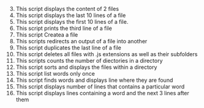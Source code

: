 3. This script displays the content of 2 files
4. This script displays the last 10 lines of a file
5. This script displays the first 10 lines of a file.
6. This script prints the third line of a file
7. This script Createa a file
8. This scripts redirects an output of a file into another
9. This script duplicates the last line of a file
10. This script deletes all files with .js extensions as well as their subfolders
11. This scripts counts the number of diectories in a directory
12. This script sorts and displays the files within a directory
13. This script list words only once
14. This script finds words and displays line where they are found
15. This script displays number of lines that contains a particular word
16. This script displays lines containing a word and the next 3 lines after them
